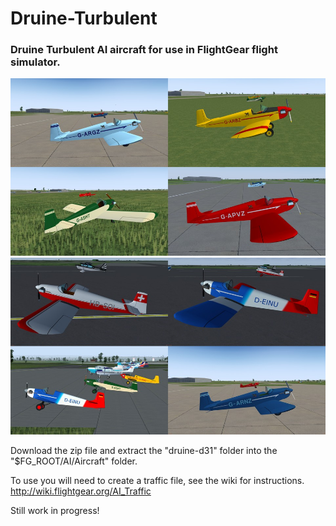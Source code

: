 # Druine-Turbulent

### Druine Turbulent AI aircraft for use in FlightGear flight simulator.

![d31-1](screenshots/d31-1.jpg)
![d31-2](screenshots/d31-2.jpg)

Download the zip file and extract the "druine-d31" folder into the "$FG_ROOT/AI/Aircraft" folder.

To use you will need to create a traffic file, see the wiki for instructions.
 http://wiki.flightgear.org/AI_Traffic

Still work in progress!
